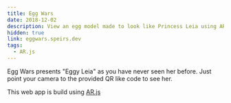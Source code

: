 ```yaml
---
title: Egg Wars
date: 2018-12-02
description: View an egg model made to look like Princess Leia using AR
hidden: true
link: eggwars.speirs.dev
tags:
  - AR.js
---
```

Egg Wars presents "Eggy Leia" as you have never seen her before. Just point your camera to the provided QR like code to see her.

This web app is build using [AR.js](https://ar-js-org.github.io/AR.js-Docs/)
